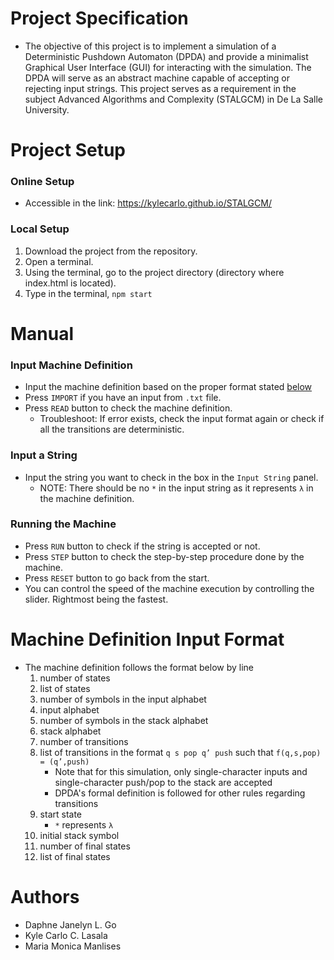 # Project Specification
- The objective of this project is to implement a simulation of a Deterministic Pushdown Automaton (DPDA) and provide a minimalist Graphical User Interface (GUI) for interacting with the simulation. The DPDA will serve as an abstract machine capable of accepting or rejecting input strings. This project serves as a requirement in the subject Advanced Algorithms and Complexity (STALGCM) in De La Salle University.
# Project Setup
### Online Setup
- Accessible in the link: https://kylecarlo.github.io/STALGCM/
### Local Setup
1. Download the project from the repository.
2. Open a terminal.
3. Using the terminal, go to the project directory (directory where index.html is located).
4. Type in the terminal, ```npm start```
# Manual
### Input Machine Definition
- Input the machine definition based on the proper format stated <a href="#machine-definition-file-format">below</a>
- Press ```IMPORT``` if you have an input from ```.txt``` file.
- Press ```READ``` button to check the machine definition.
    - Troubleshoot: If error exists, check the input format again or check if all the transitions are deterministic.
### Input a String
- Input the string you want to check in the box in the ```Input String``` panel.
    - NOTE: There should be no ```*``` in the input string as it represents ```λ``` in the machine definition.
### Running the Machine
- Press ```RUN``` button to check if the string is accepted or not.
- Press ```STEP``` button to check the step-by-step procedure done by the machine.
- Press ```RESET``` button to go back from the start.
- You can control the speed of the machine execution by controlling the slider. Rightmost being the fastest.
# Machine Definition Input Format
- The machine definition follows the format below by line
    1. number of states
    2. list of states
    3. number of symbols in the input alphabet
    4. input alphabet
    5. number of symbols in the stack alphabet
    6. stack alphabet
    7. number of transitions
    8. list of transitions in the format ```q s pop q’ push``` such that ```f(q,s,pop) = (q’,push)```
        - Note that for this simulation, only single-character inputs and single-character push/pop to the stack are accepted
        - DPDA's formal definition is followed for other rules regarding transitions
    9. start state
        - ```*``` represents ```λ``` 
    10. initial stack symbol
    11. number of final states
    12. list of final states
# Authors
- Daphne Janelyn L. Go
- Kyle Carlo C. Lasala
- Maria Monica Manlises